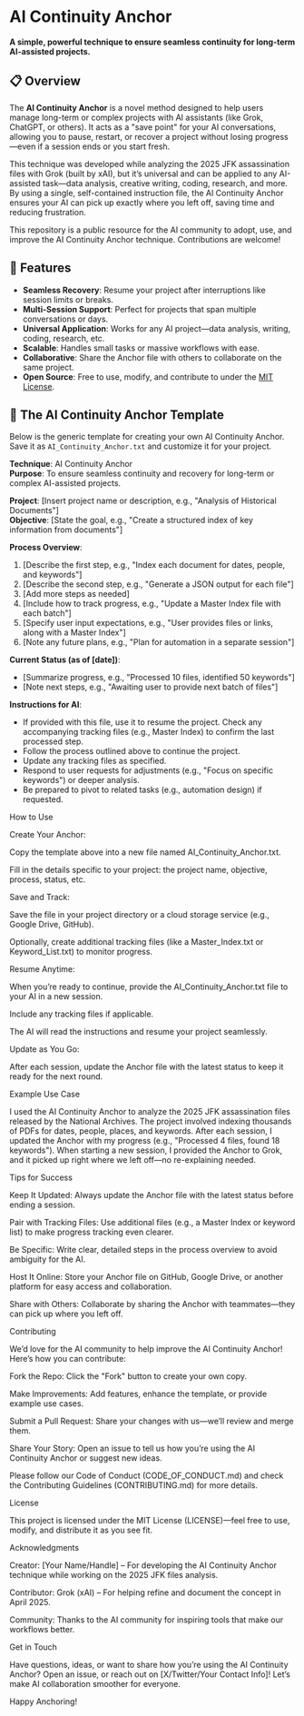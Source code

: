 # AI Continuity Anchor

**A simple, powerful technique to ensure seamless continuity for long-term AI-assisted projects.**

## 📋 Overview

The **AI Continuity Anchor** is a novel method designed to help users manage long-term or complex projects with AI assistants (like Grok, ChatGPT, or others). It acts as a "save point" for your AI conversations, allowing you to pause, restart, or recover a project without losing progress—even if a session ends or you start fresh. 

This technique was developed while analyzing the 2025 JFK assassination files with Grok (built by xAI), but it’s universal and can be applied to any AI-assisted task—data analysis, creative writing, coding, research, and more. By using a single, self-contained instruction file, the AI Continuity Anchor ensures your AI can pick up exactly where you left off, saving time and reducing frustration.

This repository is a public resource for the AI community to adopt, use, and improve the AI Continuity Anchor technique. Contributions are welcome!

## 🚀 Features

- **Seamless Recovery**: Resume your project after interruptions like session limits or breaks.
- **Multi-Session Support**: Perfect for projects that span multiple conversations or days.
- **Universal Application**: Works for any AI project—data analysis, writing, coding, research, etc.
- **Scalable**: Handles small tasks or massive workflows with ease.
- **Collaborative**: Share the Anchor file with others to collaborate on the same project.
- **Open Source**: Free to use, modify, and contribute to under the [MIT License](#license).

## 📜 The AI Continuity Anchor Template

Below is the generic template for creating your own AI Continuity Anchor. Save it as `AI_Continuity_Anchor.txt` and customize it for your project.

**Technique**: AI Continuity Anchor  
**Purpose**: To ensure seamless continuity and recovery for long-term or complex AI-assisted projects.

**Project**: [Insert project name or description, e.g., "Analysis of Historical Documents"]  
**Objective**: [State the goal, e.g., "Create a structured index of key information from documents"]  

**Process Overview**:  
1. [Describe the first step, e.g., "Index each document for dates, people, and keywords"]  
2. [Describe the second step, e.g., "Generate a JSON output for each file"]  
3. [Add more steps as needed]  
4. [Include how to track progress, e.g., "Update a Master Index file with each batch"]  
5. [Specify user input expectations, e.g., "User provides files or links, along with a Master Index"]  
6. [Note any future plans, e.g., "Plan for automation in a separate session"]  

**Current Status (as of [date])**:  
- [Summarize progress, e.g., "Processed 10 files, identified 50 keywords"]  
- [Note next steps, e.g., "Awaiting user to provide next batch of files"]  

**Instructions for AI**:  
- If provided with this file, use it to resume the project. Check any accompanying tracking files (e.g., Master Index) to confirm the last processed step.  
- Follow the process outlined above to continue the project.  
- Update any tracking files as specified.  
- Respond to user requests for adjustments (e.g., "Focus on specific keywords") or deeper analysis.  
- Be prepared to pivot to related tasks (e.g., automation design) if requested.

 How to Use

Create Your Anchor:

Copy the template above into a new file named AI_Continuity_Anchor.txt.



Fill in the details specific to your project: the project name, objective, process, status, etc.


Save and Track:

Save the file in your project directory or a cloud storage service (e.g., Google Drive, GitHub).



Optionally, create additional tracking files (like a Master_Index.txt or Keyword_List.txt) to monitor progress.


Resume Anytime:

When you’re ready to continue, provide the AI_Continuity_Anchor.txt file to your AI in a new session.



Include any tracking files if applicable.



The AI will read the instructions and resume your project seamlessly.


Update as You Go:

After each session, update the Anchor file with the latest status to keep it ready for the next round.


Example Use Case

I used the AI Continuity Anchor to analyze the 2025 JFK assassination files released by the National Archives. The project involved indexing thousands of PDFs for dates, people, places, and keywords. After each session, I updated the Anchor with my progress (e.g., "Processed 4 files, found 18 keywords"). When starting a new session, I provided the Anchor to Grok, and it picked up right where we left off—no re-explaining needed.

 Tips for Success

Keep It Updated: Always update the Anchor file with the latest status before ending a session.



Pair with Tracking Files: Use additional files (e.g., a Master Index or keyword list) to make progress tracking even clearer.



Be Specific: Write clear, detailed steps in the process overview to avoid ambiguity for the AI.



Host It Online: Store your Anchor file on GitHub, Google Drive, or another platform for easy access and collaboration.



Share with Others: Collaborate by sharing the Anchor with teammates—they can pick up where you left off.


 Contributing

We’d love for the AI community to help improve the AI Continuity Anchor! Here’s how you can contribute:

Fork the Repo: Click the "Fork" button to create your own copy.



Make Improvements: Add features, enhance the template, or provide example use cases.



Submit a Pull Request: Share your changes with us—we’ll review and merge them.



Share Your Story: Open an issue to tell us how you’re using the AI Continuity Anchor or suggest new ideas.


Please follow our Code of Conduct (CODE_OF_CONDUCT.md) and check the Contributing Guidelines (CONTRIBUTING.md) for more details.

 License

This project is licensed under the MIT License (LICENSE)—feel free to use, modify, and distribute it as you see fit.

 Acknowledgments

Creator: [Your Name/Handle] – For developing the AI Continuity Anchor technique while working on the 2025 JFK files analysis.



Contributor: Grok (xAI) – For helping refine and document the concept in April 2025.



Community: Thanks to the AI community for inspiring tools that make our workflows better.


 Get in Touch

Have questions, ideas, or want to share how you’re using the AI Continuity Anchor? Open an issue, or reach out on [X/Twitter/Your Contact Info]! Let’s make AI collaboration smoother for everyone. 

Happy Anchoring! 


